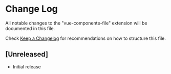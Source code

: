 # Change Log

All notable changes to the "vue-componente-file" extension will be documented in this file.

Check [Keep a Changelog](http://keepachangelog.com/) for recommendations on how to structure this file.

## [Unreleased]

- Initial release